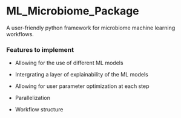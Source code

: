 # ML_Microbiome_Package

A user-friendly python framework for microbiome machine learning 
workflows.


### Features to implement

- Allowing for the use of different ML models

- Intergrating a layer of explainability of the ML models

- Allowing for user parameter optimization at each step

- Parallelization

- Workflow structure

